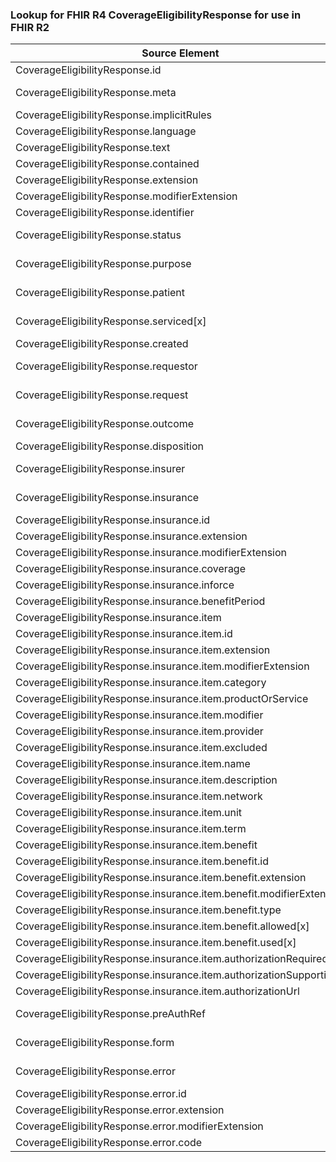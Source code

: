### Lookup for FHIR R4 CoverageEligibilityResponse for use in FHIR R2

| Source Element | Usage | Target |
| -------------- | ----- | ------ |
| CoverageEligibilityResponse.id | UseElementSameName | EligibilityResponse.id |
| CoverageEligibilityResponse.meta | UseExtension | http://hl7.org/fhir/4.0/StructureDefinition/extension-CoverageEligibilityResponse.meta |
| CoverageEligibilityResponse.implicitRules | UseElementSameName | EligibilityResponse.implicitRules |
| CoverageEligibilityResponse.language | UseElementSameName | EligibilityResponse.language |
| CoverageEligibilityResponse.text | UseElementSameName | EligibilityResponse.text |
| CoverageEligibilityResponse.contained | UseElementSameName | EligibilityResponse.contained |
| CoverageEligibilityResponse.extension | UseElementSameName | EligibilityResponse.extension |
| CoverageEligibilityResponse.modifierExtension | UseElementSameName | EligibilityResponse.modifierExtension |
| CoverageEligibilityResponse.identifier | UseElementSameName | EligibilityResponse.identifier |
| CoverageEligibilityResponse.status | UseExtension | http://hl7.org/fhir/4.0/StructureDefinition/extension-CoverageEligibilityResponse.status |
| CoverageEligibilityResponse.purpose | UseExtension | http://hl7.org/fhir/4.0/StructureDefinition/extension-CoverageEligibilityResponse.purpose |
| CoverageEligibilityResponse.patient | UseExtension | http://hl7.org/fhir/4.0/StructureDefinition/extension-CoverageEligibilityResponse.patient |
| CoverageEligibilityResponse.serviced[x] | UseExtension | http://hl7.org/fhir/4.0/StructureDefinition/extension-CoverageEligibilityResponse.serviced |
| CoverageEligibilityResponse.created | UseElementSameName | EligibilityResponse.created |
| CoverageEligibilityResponse.requestor | UseExtension | http://hl7.org/fhir/4.0/StructureDefinition/extension-CoverageEligibilityResponse.requestor |
| CoverageEligibilityResponse.request | UseExtension | http://hl7.org/fhir/4.0/StructureDefinition/extension-CoverageEligibilityResponse.request |
| CoverageEligibilityResponse.outcome | UseExtension | http://hl7.org/fhir/4.0/StructureDefinition/extension-CoverageEligibilityResponse.outcome |
| CoverageEligibilityResponse.disposition | UseElementSameName | EligibilityResponse.disposition |
| CoverageEligibilityResponse.insurer | UseExtension | http://hl7.org/fhir/4.0/StructureDefinition/extension-CoverageEligibilityResponse.insurer |
| CoverageEligibilityResponse.insurance | UseExtension | http://hl7.org/fhir/4.0/StructureDefinition/extension-CoverageEligibilityResponse.insurance |
| CoverageEligibilityResponse.insurance.id | UseExtensionFromAncestor | - |
| CoverageEligibilityResponse.insurance.extension | UseExtensionFromAncestor | - |
| CoverageEligibilityResponse.insurance.modifierExtension | UseExtensionFromAncestor | - |
| CoverageEligibilityResponse.insurance.coverage | UseExtensionFromAncestor | - |
| CoverageEligibilityResponse.insurance.inforce | UseExtensionFromAncestor | - |
| CoverageEligibilityResponse.insurance.benefitPeriod | UseExtensionFromAncestor | - |
| CoverageEligibilityResponse.insurance.item | UseExtensionFromAncestor | - |
| CoverageEligibilityResponse.insurance.item.id | UseExtensionFromAncestor | - |
| CoverageEligibilityResponse.insurance.item.extension | UseExtensionFromAncestor | - |
| CoverageEligibilityResponse.insurance.item.modifierExtension | UseExtensionFromAncestor | - |
| CoverageEligibilityResponse.insurance.item.category | UseExtensionFromAncestor | - |
| CoverageEligibilityResponse.insurance.item.productOrService | UseExtensionFromAncestor | - |
| CoverageEligibilityResponse.insurance.item.modifier | UseExtensionFromAncestor | - |
| CoverageEligibilityResponse.insurance.item.provider | UseExtensionFromAncestor | - |
| CoverageEligibilityResponse.insurance.item.excluded | UseExtensionFromAncestor | - |
| CoverageEligibilityResponse.insurance.item.name | UseExtensionFromAncestor | - |
| CoverageEligibilityResponse.insurance.item.description | UseExtensionFromAncestor | - |
| CoverageEligibilityResponse.insurance.item.network | UseExtensionFromAncestor | - |
| CoverageEligibilityResponse.insurance.item.unit | UseExtensionFromAncestor | - |
| CoverageEligibilityResponse.insurance.item.term | UseExtensionFromAncestor | - |
| CoverageEligibilityResponse.insurance.item.benefit | UseExtensionFromAncestor | - |
| CoverageEligibilityResponse.insurance.item.benefit.id | UseExtensionFromAncestor | - |
| CoverageEligibilityResponse.insurance.item.benefit.extension | UseExtensionFromAncestor | - |
| CoverageEligibilityResponse.insurance.item.benefit.modifierExtension | UseExtensionFromAncestor | - |
| CoverageEligibilityResponse.insurance.item.benefit.type | UseExtensionFromAncestor | - |
| CoverageEligibilityResponse.insurance.item.benefit.allowed[x] | UseExtensionFromAncestor | - |
| CoverageEligibilityResponse.insurance.item.benefit.used[x] | UseExtensionFromAncestor | - |
| CoverageEligibilityResponse.insurance.item.authorizationRequired | UseExtensionFromAncestor | - |
| CoverageEligibilityResponse.insurance.item.authorizationSupporting | UseExtensionFromAncestor | - |
| CoverageEligibilityResponse.insurance.item.authorizationUrl | UseExtensionFromAncestor | - |
| CoverageEligibilityResponse.preAuthRef | UseExtension | http://hl7.org/fhir/4.0/StructureDefinition/extension-CoverageEligibilityResponse.preAuthRef |
| CoverageEligibilityResponse.form | UseExtension | http://hl7.org/fhir/4.0/StructureDefinition/extension-CoverageEligibilityResponse.form |
| CoverageEligibilityResponse.error | UseExtension | http://hl7.org/fhir/4.0/StructureDefinition/extension-CoverageEligibilityResponse.error |
| CoverageEligibilityResponse.error.id | UseExtensionFromAncestor | - |
| CoverageEligibilityResponse.error.extension | UseExtensionFromAncestor | - |
| CoverageEligibilityResponse.error.modifierExtension | UseExtensionFromAncestor | - |
| CoverageEligibilityResponse.error.code | UseExtensionFromAncestor | - |
